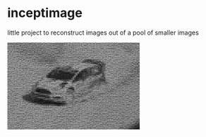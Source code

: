 # inceptimage
little project to reconstruct images out of a pool of smaller images

<img src=image_presentation/result_test.jpg alt="Example Image Car" title="Example Image Car" width="300">
